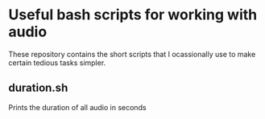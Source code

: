 # Useful bash scripts for working with audio

These repository contains the short scripts that I ocassionally use
to make certain tedious tasks simpler. 

## duration.sh
Prints the duration of all audio in seconds

